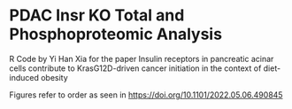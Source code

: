 # PDAC Insr KO Total and Phosphoproteomic Analysis

R Code by Yi Han Xia for the paper Insulin receptors in pancreatic acinar cells contribute to KrasG12D-driven cancer initiation in the context of diet-induced obesity

Figures refer to order as seen in https://doi.org/10.1101/2022.05.06.490845
